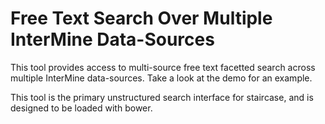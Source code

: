 # Free Text Search Over Multiple InterMine Data-Sources

This tool provides access to multi-source free text facetted search across
multiple InterMine data-sources. Take a look at the demo for an example.

This tool is the primary unstructured search interface for staircase, and is
designed to be loaded with bower.

